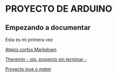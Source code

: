# PROYECTO DE ARDUINO
## Empezando a documentar
Esta es mi primera vez

[Atajos cortos Markdown](https://guides.github.com/pdfs/markdown-cheatsheet-online.pdf)

[Theremin - ojo, proyecto sin terminar -](https://github.com/chenbangwei/Arduino/blob/main/THEREMIN__PTICO.ino)

[Proyecto love o meter](https://github.com/chenbangwei/Arduino/blob/main/love_o_meter.ino)
